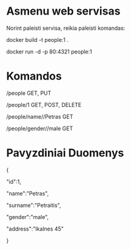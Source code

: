 # Asmenu web servisas
Norint paleisti servisa, reikia paleisti komandas:

docker build -t people:1 .

docker run -d -p 80:4321 people:1

# Komandos
/people GET, PUT

/people/1 GET, POST, DELETE

/people/name//Petras GET

/people/gender//male GET

# Pavyzdiniai Duomenys
{

   "id":1,
   
   "name":"Petras",
   
   "surname":"Petraitis",
   
   "gender":"male",
   
   "address":"Ikalnes 45"
   
}

